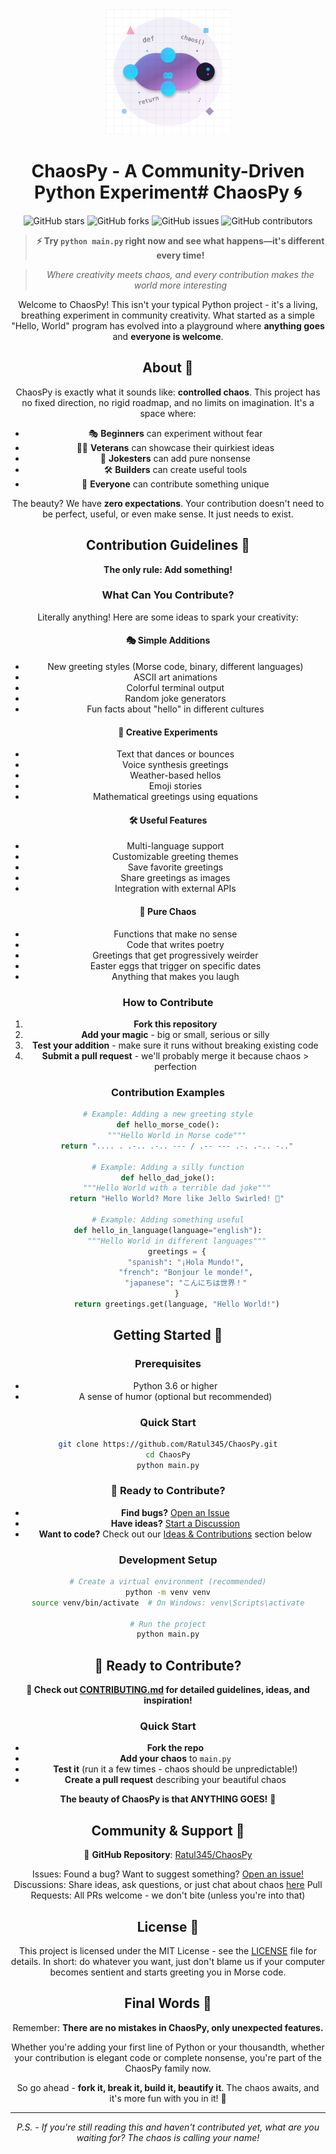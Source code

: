 <div align="center">
  <img src="logo.svg" alt="ChaosPy Logo" width="200" height="200"/>
  
  # ChaosPy - A Community-Driven Python Experiment# ChaosPy 🌀

![GitHub stars](https://img.shields.io/github/stars/Ratul345/ChaosPy?style=social)
![GitHub forks](https://img.shields.io/github/forks/Ratul345/ChaosPy?style=social)
![GitHub issues](https://img.shields.io/github/issues/Ratul345/ChaosPy?color=red)
![GitHub contributors](https://img.shields.io/github/contributors/Ratul345/ChaosPy?color=green)

> **⚡ Try `python main.py` right now and see what happens—it's different every time!**

> *Where creativity meets chaos, and every contribution makes the world more interesting*

Welcome to ChaosPy! This isn't your typical Python project - it's a living, breathing experiment in community creativity. What started as a simple "Hello, World" program has evolved into a playground where **anything goes** and **everyone is welcome**.

## About 🎨

ChaosPy is exactly what it sounds like: **controlled chaos**. This project has no fixed direction, no rigid roadmap, and no limits on imagination. It's a space where:

- 🎭 **Beginners** can experiment without fear
- 🧙‍♂️ **Veterans** can showcase their quirkiest ideas  
- 🤡 **Jokesters** can add pure nonsense
- 🛠️ **Builders** can create useful tools
- 🎪 **Everyone** can contribute something unique

The beauty? We have **zero expectations**. Your contribution doesn't need to be perfect, useful, or even make sense. It just needs to exist.

## Contribution Guidelines 🚀

**The only rule: Add something!** 

### What Can You Contribute?
Literally anything! Here are some ideas to spark your creativity:

#### 🎭 Simple Additions
- New greeting styles (Morse code, binary, different languages)
- ASCII art animations
- Colorful terminal output
- Random joke generators
- Fun facts about "hello" in different cultures

#### 🧪 Creative Experiments
- Text that dances or bounces
- Voice synthesis greetings
- Weather-based hellos
- Emoji stories
- Mathematical greetings using equations

#### 🛠️ Useful Features
- Multi-language support
- Customizable greeting themes
- Save favorite greetings
- Share greetings as images
- Integration with external APIs

#### 🤪 Pure Chaos
- Functions that make no sense
- Code that writes poetry
- Greetings that get progressively weirder
- Easter eggs that trigger on specific dates
- Anything that makes you laugh

### How to Contribute

1. **Fork this repository**
2. **Add your magic** - big or small, serious or silly
3. **Test your addition** - make sure it runs without breaking existing code
4. **Submit a pull request** - we'll probably merge it because chaos > perfection

### Contribution Examples

```python
# Example: Adding a new greeting style
def hello_morse_code():
    """Hello World in Morse code"""
    return ".... . .-.. .-.. --- / .-- --- .-. .-.. -.."

# Example: Adding a silly function
def hello_dad_joke():
    """Hello World with a terrible dad joke"""
    return "Hello World? More like Jello Swirled! 🍮"

# Example: Adding something useful
def hello_in_language(language="english"):
    """Hello World in different languages"""
    greetings = {
        "spanish": "¡Hola Mundo!",
        "french": "Bonjour le monde!",
        "japanese": "こんにちは世界！"
    }
    return greetings.get(language, "Hello World!")
```

## Getting Started 🏁

### Prerequisites
- Python 3.6 or higher
- A sense of humor (optional but recommended)

### Quick Start
```bash
git clone https://github.com/Ratul345/ChaosPy.git
cd ChaosPy
python main.py
```

### 🎯 Ready to Contribute?
- **Find bugs?** [Open an Issue](https://github.com/Ratul345/ChaosPy/issues)
- **Have ideas?** [Start a Discussion](https://github.com/Ratul345/ChaosPy/discussions)
- **Want to code?** Check out our [Ideas & Contributions](#-ideas--contributions) section below

### Development Setup
```bash
# Create a virtual environment (recommended)
python -m venv venv
source venv/bin/activate  # On Windows: venv\Scripts\activate

# Run the project
python main.py
```

## 🎯 Ready to Contribute?

**🌟 Check out [CONTRIBUTING.md](CONTRIBUTING.md) for detailed guidelines, ideas, and inspiration!**

### Quick Start
- **Fork the repo**
- **Add your chaos** to `main.py`
- **Test it** (run it a few times - chaos should be unpredictable!)
- **Create a pull request** describing your beautiful chaos

**The beauty of ChaosPy is that ANYTHING GOES!** 🎉

## Community & Support 🤝

🔗 **GitHub Repository**: [Ratul345/ChaosPy](https://github.com/Ratul345/ChaosPy)

Issues: Found a bug? Want to suggest something? [Open an issue!](https://github.com/Ratul345/ChaosPy/issues)
Discussions: Share ideas, ask questions, or just chat about chaos [here](https://github.com/Ratul345/ChaosPy/discussions)
Pull Requests: All PRs welcome - we don't bite (unless you're into that)

## License 📄

This project is licensed under the MIT License - see the [LICENSE](LICENSE) file for details. In short: do whatever you want, just don't blame us if your computer becomes sentient and starts greeting you in Morse code.

## Final Words 🎊

Remember: **There are no mistakes in ChaosPy, only unexpected features.**

Whether you're adding your first line of Python or your thousandth, whether your contribution is elegant code or complete nonsense, you're part of the ChaosPy family now.

So go ahead - **fork it, break it, build it, beautify it**. The chaos awaits, and it's more fun with you in it! 🌟

---

*P.S. - If you're still reading this and haven't contributed yet, what are you waiting for? The chaos is calling your name!*
